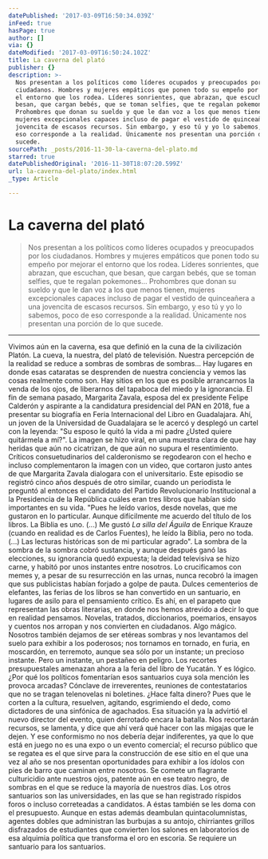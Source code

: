 ```yaml
---
datePublished: '2017-03-09T16:50:34.039Z'
inFeed: true
hasPage: true
author: []
via: {}
dateModified: '2017-03-09T16:50:24.102Z'
title: La caverna del plató
publisher: {}
description: >-
  Nos presentan a los políticos como líderes ocupados y preocupados por los
  ciudadanos. Hombres y mujeres empáticos que ponen todo su empeño por mejorar
  el entorno que los rodea. Líderes sonrientes, que abrazan, que escuchan, que
  besan, que cargan bebés, que se toman selfies, que te regalan pokemones…
  Prohombres que donan su sueldo y que le dan voz a los que menos tienen,
  mujeres excepcionales capaces incluso de pagar el vestido de quinceañera a una
  jovencita de escasos recursos. Sin embargo, y eso tú y yo lo sabemos, poco de
  eso corresponde a la realidad. Únicamente nos presentan una porción de lo que
  sucede. 
sourcePath: _posts/2016-11-30-la-caverna-del-plato.md
starred: true
datePublishedOriginal: '2016-11-30T18:07:20.599Z'
url: la-caverna-del-plato/index.html
_type: Article

---
```

# La caverna del plató

> Nos presentan a los políticos como líderes ocupados y preocupados por los ciudadanos. Hombres y mujeres empáticos que ponen todo su empeño por mejorar el entorno que los rodea. Líderes sonrientes, que abrazan, que escuchan, que besan, que cargan bebés, que se toman selfies, que te regalan pokemones... Prohombres que donan su sueldo y que le dan voz a los que menos tienen, mujeres excepcionales capaces incluso de pagar el vestido de quinceañera a una jovencita de escasos recursos. Sin embargo, y eso tú y yo lo sabemos, poco de eso corresponde a la realidad. Únicamente nos presentan una porción de lo que sucede. 

---

Vivimos aún en la caverna, esa que definió en la cuna de la civilización Platón. La cueva, la nuestra, del plató de televisión. Nuestra percepción de la realidad se reduce a sombras de sombras de sombras... Hay lugares en donde esas cataratas se desprenden de nuestra conciencia y vemos las cosas realmente como son. Hay sitios en los que es posible arrancarnos la venda de los ojos, de liberarnos del tapaboca del miedo y la ignorancia. El fin de semana pasado, Margarita Zavala, esposa del ex presidente Felipe Calderón y aspirante a la candidatura presidencial del PAN en 2018, fue a presentar su biografía en Feria Internacional del Libro en Guadalajara. Ahí, un joven de la Universidad de Guadalajara se le acercó y desplegó un cartel con la leyenda: "Su esposo le quitó la vida a mi padre ¿Usted quiere quitármela a mí?". La imagen se hizo viral, en una muestra clara de que hay heridas que aún no cicatrizan, de que aún no supura el resentimiento. Críticos consuetudinarios del calderonismo se regodearon con el hecho e incluso complementaron la imagen con un video, que cortaron justo antes de que Margarita Zavala dialogara con el universitario. Este episodio se registró cinco años después de otro similar, cuando un periodista le preguntó al entonces el candidato del Partido Revolucionario Institucional a la Presidencia de la República cuáles eran tres libros que habían sido importantes en su vida. "Pues he leído varios, desde novelas, que me gustaron en lo particular. Aunque difícilmente me acuerdo del título de los libros. La Biblia es uno. (...) Me gustó _La silla del Águila_ de Enrique Krauze (cuando en realidad es de Carlos Fuentes), he leído la Biblia, pero no toda. (...) Las lecturas históricas son de mi particular agrado". La sombra de la sombra de la sombra cobró sustancia, y aunque después ganó las elecciones, su ignorancia quedó expuesta; la deidad televisiva se hizo carne, y habitó por unos instantes entre nosotros. Lo crucificamos con memes y, a pesar de su resurrección en las urnas, nunca recobró la imagen que sus publicistas habían forjado a golpe de pauta. Dulces cementerios de elefantes, las ferias de los libros se han convertido en un santuario, en lugares de asilo para el pensamiento crítico. Es ahí, en el parapeto que representan las obras literarias, en donde nos hemos atrevido a decir lo que en realidad pensamos. Novelas, tratados, diccionarios, poemarios, ensayos y cuentos nos arropan y nos convierten en ciudadanos. Algo mágico. Nosotros también dejamos de ser etéreas sombras y nos levantamos del suelo para exhibir a los poderosos; nos tornamos en tornado, en furia, en moscardón, en terremoto, aunque sea sólo por un instante; un precioso instante. Pero un instante, un pestañeo en peligro. Los recortes presupuestales amenazan ahora a la feria del libro de Yucatán. Y es lógico. ¿Por qué los políticos fomentarían esos santuarios cuya sola mención les provoca arcadas? Cónclave de irreverentes, reuniones de contestatarios que no se tragan telenovelas ni boletines. ¿Hace falta dinero? Pues que le corten a la cultura, resuelven, agitando, esgrimiendo el dedo, como dictadores de una sinfónica de agachados. Esa situación ya la advirtió el nuevo director del evento, quien derrotado encara la batalla. Nos recortarán recursos, se lamenta, y dice que ahí verá qué hacer con las migajas que le dejen. Y ese conformismo no nos debería dejar indiferentes, ya que lo que está en juego no es una expo o un evento comercial; el recurso público que se regatea es el que sirve para la construcción de ese sitio en el que una vez al año se nos presentan oportunidades para exhibir a los ídolos con pies de barro que caminan entre nosotros. Se comete un flagrante culturicidio ante nuestros ojos, patente aún en ese teatro negro, de sombras en el que se reduce la mayoría de nuestros días. Los otros santuarios son las universidades, en las que se han registrado ríspidos foros o incluso correteadas a candidatos. A éstas también se les doma con el presupuesto. Aunque en estas además deambulan quintacolumnistas, agentes dobles que administran las burbujas a su antojo, chirriantes grillos disfrazados de estudiantes que convierten los salones en laboratorios de esa alquimia política que transforma el oro en escoria. Se requiere un santuario para los santuarios.